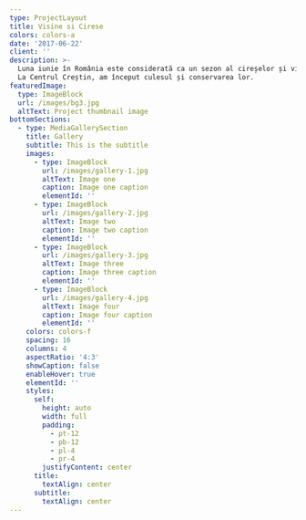 ```yaml
---
type: ProjectLayout
title: Visine si Cirese
colors: colors-a
date: '2017-06-22'
client: ''
description: >-
  Luna iunie în România este considerată ca un sezon al cireșelor și vișinelor.
  La Centrul Creștin, am început culesul și conservarea lor. 
featuredImage:
  type: ImageBlock
  url: /images/bg3.jpg
  altText: Project thumbnail image
bottomSections:
  - type: MediaGallerySection
    title: Gallery
    subtitle: This is the subtitle
    images:
      - type: ImageBlock
        url: /images/gallery-1.jpg
        altText: Image one
        caption: Image one caption
        elementId: ''
      - type: ImageBlock
        url: /images/gallery-2.jpg
        altText: Image two
        caption: Image two caption
        elementId: ''
      - type: ImageBlock
        url: /images/gallery-3.jpg
        altText: Image three
        caption: Image three caption
        elementId: ''
      - type: ImageBlock
        url: /images/gallery-4.jpg
        altText: Image four
        caption: Image four caption
        elementId: ''
    colors: colors-f
    spacing: 16
    columns: 4
    aspectRatio: '4:3'
    showCaption: false
    enableHover: true
    elementId: ''
    styles:
      self:
        height: auto
        width: full
        padding:
          - pt-12
          - pb-12
          - pl-4
          - pr-4
        justifyContent: center
      title:
        textAlign: center
      subtitle:
        textAlign: center
---
```

